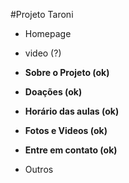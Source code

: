 #Projeto Taroni

 - Homepage
  - video (?)

 - **Sobre o Projeto (ok)**

 - **Doações (ok)**

 - **Horário das aulas (ok)**

 - **Fotos e Videos (ok)**

 - **Entre em contato (ok)**

 - Outros
